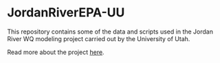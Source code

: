 # JordanRiverEPA-UU
This repository contains some of the data and scripts used in the Jordan River WQ modeling project carried out by the University of Utah. 

Read more about the project [here](https://www.epa.gov/sites/production/files/2016-05/documents/barber-presentation-slides-drought-kickoff-meeting.pdf).
